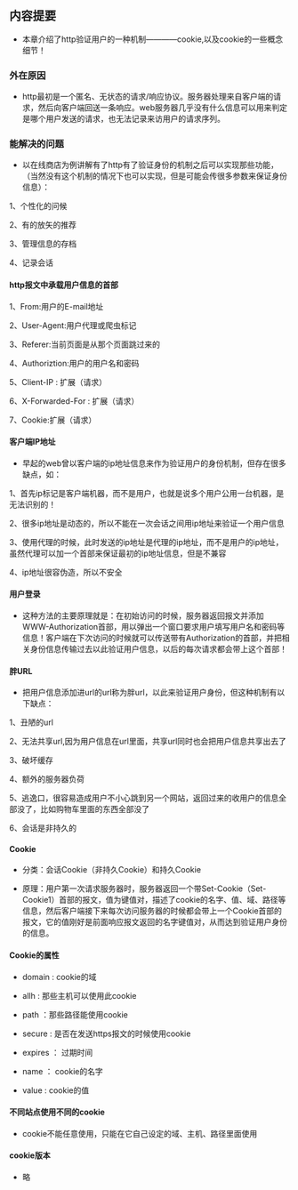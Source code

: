## 内容提要

* 本章介绍了http验证用户的一种机制————cookie,以及cookie的一些概念细节！

### 外在原因

* http最初是一个匿名、无状态的请求/响应协议。服务器处理来自客户端的请求，然后向客户端回送一条响应。web服务器几乎没有什么信息可以用来判定是哪个用户发送的请求，也无法记录来访用户的请求序列。

### 能解决的问题

* 以在线商店为例讲解有了http有了验证身份的机制之后可以实现那些功能，（当然没有这个机制的情况下也可以实现，但是可能会传很多参数来保证身份信息）：

1、个性化的问候

2、有的放矢的推荐

3、管理信息的存档

4、记录会话

#### http报文中承载用户信息的首部

1、From:用户的E-mail地址

2、User-Agent:用户代理或爬虫标记

3、Referer:当前页面是从那个页面跳过来的

4、Authoriztion:用户的用户名和密码

5、Client-IP : 扩展（请求）

6、X-Forwarded-For : 扩展（请求）

7、Cookie:扩展（请求）


#### 客户端IP地址

* 早起的web曾以客户端的ip地址信息来作为验证用户的身份机制，但存在很多缺点，如：

1、首先ip标记是客户端机器，而不是用户，也就是说多个用户公用一台机器，是无法识别的！

2、很多ip地址是动态的，所以不能在一次会话之间用ip地址来验证一个用户信息

3、使用代理的时候，此时发送的ip地址是代理的ip地址，而不是用户的ip地址，虽然代理可以加一个首部来保证最初的ip地址信息，但是不兼容

4、ip地址很容伪造，所以不安全


#### 用户登录

* 这种方法的主要原理就是：在初始访问的时候，服务器返回报文并添加WWW-Authorization首部，用以弹出一个窗口要求用户填写用户名和密码等信息！客户端在下次访问的时候就可以传送带有Authorization的首部，并把相关身份信息传输过去以此验证用户信息，以后的每次请求都会带上这个首部！

#### 胖URL

* 把用户信息添加进url的url称为胖url，以此来验证用户身份，但这种机制有以下缺点：

1、丑陋的url

2、无法共享url,因为用户信息在url里面，共享url同时也会把用户信息共享出去了

3、破坏缓存

4、额外的服务器负荷

5、逃逸口，很容易造成用户不小心跳到另一个网站，返回过来的收用户的信息全部没了，比如购物车里面的东西全部没了

6、会话是非持久的

#### Cookie

* 分类：会话Cookie（非持久Cookie）和持久Cookie

* 原理：用户第一次请求服务器时，服务器返回一个带Set-Cookie（Set-Cookie1）首部的报文，值为键值对，描述了cookie的名字、值、域、路径等信息，然后客户端接下来每次访问服务器的时候都会带上一个Cookie首部的报文，它的值刚好是前面响应报文返回的名字键值对，从而达到验证用户身份的信息。

#### Cookie的属性

* domain : cookie的域

* allh : 那些主机可以使用此cookie

* path ：那些路径能使用cookie

* secure : 是否在发送https报文的时候使用cookie

* expires ： 过期时间

* name ： cookie的名字

* value : cookie的值

#### 不同站点使用不同的cookie

 
 * cookie不能任意使用，只能在它自己设定的域、主机、路径里面使用

 #### cookie版本

 * 略

 








